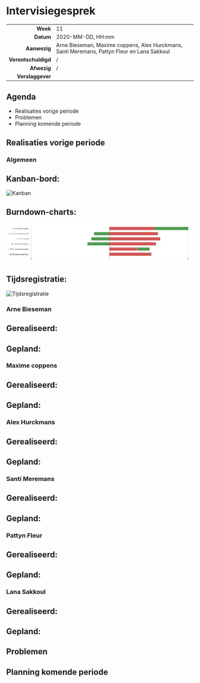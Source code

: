 # Intervisiegesprek

|                     |                   |
|--------------------:|:------------------|
|            **Week** | 11                 |
|           **Datum** | 2020-MM-DD, HH:mm |
|        **Aanwezig** | Arne Bieseman, Maxime coppens, Alex Hurckmans, Santi Meremans, Pattyn Fleur en Lana Sakkoul|
| **Verontschuldigd** | / |
|         **Afwezig** | / |
|    **Verslaggever** |                   |

## Agenda

- Realisaties vorige periode
- Problemen
- Planning komende periode

## Realisaties vorige periode



### Algemeen

## Kanban-bord:
![Kanban](Fotos/Kanban_W11.png)


## Burndown-charts:
![Burndown_Algemeen](Fotos/Burndown_Algemeen_W6.PNG)


## Tijdsregistratie:
![Tijdsregistratie](Fotos/Tijdsregistratie_W11.png)

### Arne Bieseman

## Gerealiseerd:

## Gepland:

### Maxime coppens

## Gerealiseerd:

## Gepland:

### Alex Hurckmans

## Gerealiseerd:

## Gepland:

### Santi Meremans

## Gerealiseerd:

## Gepland:

### Pattyn Fleur

## Gerealiseerd:

## Gepland:

### Lana Sakkoul

## Gerealiseerd:

## Gepland:


## Problemen

## Planning komende periode
